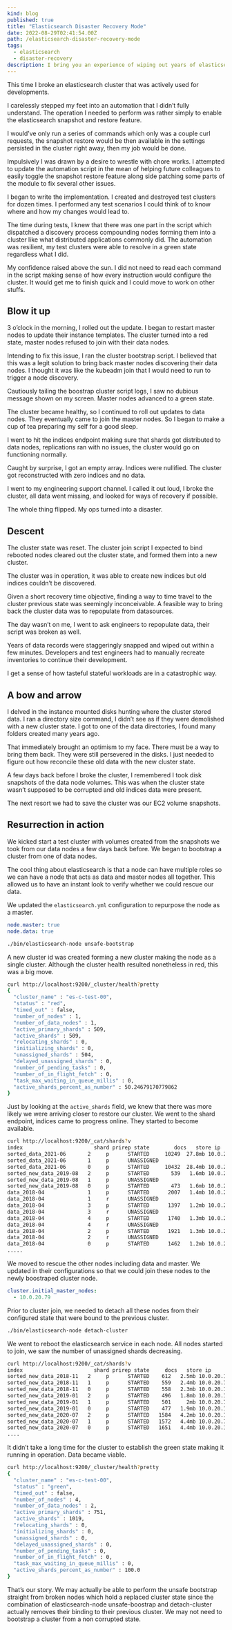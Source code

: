 ```yaml
---
kind: blog
published: true
title: "Elasticsearch Disaster Recovery Mode"
date: 2022-08-29T02:41:54.00Z
path: /elasticsearch-disaster-recovery-mode
tags:
  - elasticsearch
  - disaster-recovery
description: I bring you an experience of wiping out years of elasticsearch cluster data and how a restore was possible in play with elasticsearch builtin tools. You would admire how well designed and built this software is by what it brings to counteract failures.
---
```


This time I broke an elasticsearch cluster that was actively used for developments.

I carelessly stepped my feet into an automation that I didn’t fully understand. The operation I needed to perform was rather simply to enable the elasticsearch snapshot and restore feature.

I would’ve only run a series of commands which only was a couple curl requests, the snapshot restore would be then available in the settings persisted in the cluster right away, then my job would be done.

Impulsively I was drawn by a desire to wrestle with chore works. I attempted to update the automation script in the mean of helping future colleagues to easily toggle the snapshot restore feature along side patching some parts of the module to fix several other issues.

I began to write the implementation. I created and destroyed test clusters for dozen times. I performed any test scenarios I could think of to know where and how my changes would lead to.

The time during tests, I knew that there was one part in the script which dispatched a discovery process compounding nodes forming them into a cluster like what distributed applications commonly did. The automation was resilient, my test clusters were able to resolve in a green state regardless what I did.

My confidence raised above the sun. I did not need to read each command in the script making sense of how every instruction would configure the cluster. It would get me to finish quick and I could move to work on other stuffs.

## Blow it up

3 o’clock in the morning, I rolled out the update. I began to restart master nodes to update their instance templates. The cluster turned into a red state, master nodes refused to join with their data nodes.

Intending to fix this issue, I ran the cluster bootstrap script. I believed that this was a legit solution to bring back master nodes discovering their data nodes. I thought it was like the kubeadm join that I would need to run to trigger a node discovery.

Cautiously tailing the boostrap cluster script logs, I saw no dubious message shown on my screen. Master nodes advanced to a green state.

The cluster became healthy, so I continued to roll out updates to data nodes. They eventually came to join the master nodes. So I began to make a cup of tea preparing my self for a good sleep.

I went to hit the indices endpoint making sure that shards got distributed to data nodes, replications ran with no issues, the cluster would go on functioning normally.

Caught by surprise, I got an empty array. Indices were nullified. The cluster got reconstructed with zero indices and no data.

I went to my engineering support channel. I called it out loud, I broke the cluster, all data went missing, and looked for ways of recovery if possible.

The whole thing flipped. My ops turned into a disaster.

## Descent

The cluster state was reset. The cluster join script I expected to bind rebooted nodes cleared out the cluster state, and formed them into a new cluster.

The cluster was in operation, it was able to create new indices but old indices couldn’t be discovered.

Given a short recovery time objective, finding a way to time travel to the cluster previous state was seemingly inconceivable. A feasible way to bring back the cluster data was to repopulate from datasources.

The day wasn’t on me, I went to ask engineers to repopulate data, their script was broken as well.

Years of data records were staggeringly snapped and wiped out within a few minutes. Developers and test engineers had to manually recreate inventories to continue their development.

I get a sense of how tasteful stateful workloads are in a catastrophic way.

## A bow and arrow

I delved in the instance mounted disks hunting where the cluster stored data. I ran a directory size command, I didn’t see as if they were demolished with a new cluster state. I got to one of the data directories, I found many folders created many years ago.

That immediately brought an optimism to my face. There must be a way to bring them back. They were still persevered in the disks. I just needed to figure out how reconcile these old data with the new cluster state.

A few days back before I broke the cluster, I remembered I took disk snapshots of the data node volumes. This was when the cluster state wasn’t supposed to be corrupted and old indices data were present.

The next resort we had to save the cluster was our EC2 volume snapshots.

## Resurrection in action

We kicked start a test cluster with volumes created from the snapshots we took from our data nodes a few days back before. We began to bootstrap a cluster from one of data nodes.

The cool thing about elasticsearch is that a node can have multiple roles so we can have a node that acts as data and master nodes all together. This allowed us to have an instant look to verify whether we could rescue our data.

We updated the `elasticsearch.yml` configuration to repurpose the node as a master.

```yaml
node.master: true
node.data: true
```

```bash
./bin/elasticsearch-node unsafe-bootstrap
```

A new cluster id was created forming a new cluster making the node as a single cluster. Although the cluster health resulted nonetheless in red, this was a big move.

```bash
curl http://localhost:9200/_cluster/health?pretty
{
  "cluster_name" : "es-c-test-00",
  "status" : "red",
  "timed_out" : false,
  "number_of_nodes" : 1,
  "number_of_data_nodes" : 1,
  "active_primary_shards" : 509,
  "active_shards" : 509,
  "relocating_shards" : 0,
  "initializing_shards" : 0,
  "unassigned_shards" : 504,
  "delayed_unassigned_shards" : 0,
  "number_of_pending_tasks" : 0,
  "number_of_in_flight_fetch" : 0,
  "task_max_waiting_in_queue_millis" : 0,
  "active_shards_percent_as_number" : 50.24679170779862
}
```

Just by looking at the `active_shards` field, we knew that there was more likely we were arriving closer to restore our cluster. We went to the shard endpoint, indices came to progress online. They started to become available.

```bash
curl http://localhost:9200/_cat/shards?v
index                       shard prirep state        docs   store ip         node
sorted_data_2021-06       2     p      STARTED     10249  27.8mb 10.0.20.79 ip-10-0-20-79
sorted_data_2021-06       1     p      UNASSIGNED
sorted_data_2021-06       0     p      STARTED     10432  28.4mb 10.0.20.79 ip-10-0-20-79
sorted_new_data_2019-08   2     p      STARTED       539   1.6mb 10.0.20.79 ip-10-0-20-79
sorted_new_data_2019-08   1     p      UNASSIGNED
sorted_new_data_2019-08   0     p      STARTED       473   1.6mb 10.0.20.79 ip-10-0-20-79
data_2018-04              1     p      STARTED      2007   1.4mb 10.0.20.79 ip-10-0-20-79
data_2018-04              1     r      UNASSIGNED
data_2018-04              3     p      STARTED      1397   1.2mb 10.0.20.79 ip-10-0-20-79
data_2018-04              3     r      UNASSIGNED
data_2018-04              4     p      STARTED      1740   1.3mb 10.0.20.79 ip-10-0-20-79
data_2018-04              4     r      UNASSIGNED
data_2018-04              2     p      STARTED      1921   1.3mb 10.0.20.79 ip-10-0-20-79
data_2018-04              2     r      UNASSIGNED
data_2018-04              0     p      STARTED      1462   1.2mb 10.0.20.79 ip-10-0-20-79
.....
```

We moved to rescue the other nodes including data and master. We updated in their configurations so that we could join these nodes to the newly boostraped cluster node.

```yaml
cluster.initial_master_nodes:
  - 10.0.20.79
```

Prior to cluster join, we needed to detach all these nodes from their configured state that were bound to the previous cluster.

```bash
./bin/elasticsearch-node detach-cluster
```

We went to reboot the elasticsearch service in each node. All nodes started to join, we saw the number of unassigned shards decreasing.

```bash
curl http://localhost:9200/_cat/shards?v
index                       shard prirep state     docs   store ip          node
sorted_new_data_2018-11   2     p      STARTED    612   2.5mb 10.0.20.173 ip-10-0-20-173
sorted_new_data_2018-11   1     p      STARTED    559   2.4mb 10.0.20.79  ip-10-0-20-79
sorted_new_data_2018-11   0     p      STARTED    558   2.3mb 10.0.20.173 ip-10-0-20-173
sorted_new_data_2019-01   2     p      STARTED    496   1.8mb 10.0.20.173 ip-10-0-20-173
sorted_new_data_2019-01   1     p      STARTED    501     2mb 10.0.20.79  ip-10-0-20-79
sorted_new_data_2019-01   0     p      STARTED    477   1.9mb 10.0.20.173 ip-10-0-20-173
sorted_new_data_2020-07   2     p      STARTED   1584   4.2mb 10.0.20.173 ip-10-0-20-173
sorted_new_data_2020-07   1     p      STARTED   1572   4.4mb 10.0.20.79  ip-10-0-20-79
sorted_new_data_2020-07   0     p      STARTED   1651   4.4mb 10.0.20.173 ip-10-0-20-173
....
```

It didn’t take a long time for the cluster to establish the green state making it running in operation. Data became viable.

```bash
curl http://localhost:9200/_cluster/health?pretty
{
  "cluster_name" : "es-c-test-00",
  "status" : "green",
  "timed_out" : false,
  "number_of_nodes" : 4,
  "number_of_data_nodes" : 2,
  "active_primary_shards" : 751,
  "active_shards" : 1019,
  "relocating_shards" : 0,
  "initializing_shards" : 0,
  "unassigned_shards" : 0,
  "delayed_unassigned_shards" : 0,
  "number_of_pending_tasks" : 0,
  "number_of_in_flight_fetch" : 0,
  "task_max_waiting_in_queue_millis" : 0,
  "active_shards_percent_as_number" : 100.0
}
```

That’s our story. We may actually be able to perform the unsafe bootstrap straight from broken nodes which hold a replaced cluster state since the combination of elasticsearch-node unsafe-boostrap and detach-cluster actually removes their binding to their previous cluster. We may not need to bootstrap a cluster from a non corrupted state.

